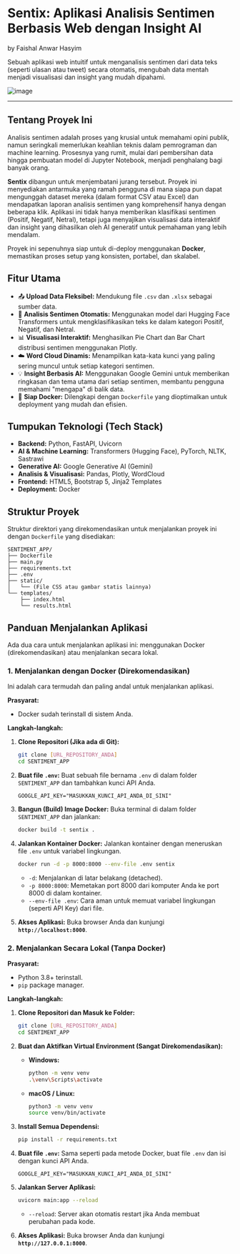 # Sentix: Aplikasi Analisis Sentimen Berbasis Web dengan Insight AI
by Faishal Anwar Hasyim

Sebuah aplikasi web intuitif untuk menganalisis sentimen dari data teks (seperti ulasan atau tweet) secara otomatis, mengubah data mentah menjadi visualisasi dan insight yang mudah dipahami.

![image](https://github.com/user-attachments/assets/2dc07f7d-1fe4-4e42-a563-ac1f32aaaad2)


---

## **Tentang Proyek Ini**

Analisis sentimen adalah proses yang krusial untuk memahami opini publik, namun seringkali memerlukan keahlian teknis dalam pemrograman dan machine learning. Prosesnya yang rumit, mulai dari pembersihan data hingga pembuatan model di Jupyter Notebook, menjadi penghalang bagi banyak orang.

**Sentix** dibangun untuk menjembatani jurang tersebut. Proyek ini menyediakan antarmuka yang ramah pengguna di mana siapa pun dapat mengunggah dataset mereka (dalam format CSV atau Excel) dan mendapatkan laporan analisis sentimen yang komprehensif hanya dengan beberapa klik. Aplikasi ini tidak hanya memberikan klasifikasi sentimen (Positif, Negatif, Netral), tetapi juga menyajikan visualisasi data interaktif dan insight yang dihasilkan oleh AI generatif untuk pemahaman yang lebih mendalam.

Proyek ini sepenuhnya siap untuk di-deploy menggunakan **Docker**, memastikan proses setup yang konsisten, portabel, dan skalabel.

## **Fitur Utama**

* 📤 **Upload Data Fleksibel:** Mendukung file `.csv` dan `.xlsx` sebagai sumber data.
* 🤖 **Analisis Sentimen Otomatis:** Menggunakan model dari Hugging Face Transformers untuk mengklasifikasikan teks ke dalam kategori Positif, Negatif, dan Netral.
* 📊 **Visualisasi Interaktif:** Menghasilkan Pie Chart dan Bar Chart distribusi sentimen menggunakan Plotly.
* ☁️ **Word Cloud Dinamis:** Menampilkan kata-kata kunci yang paling sering muncul untuk setiap kategori sentimen.
* 💡 **Insight Berbasis AI:** Menggunakan Google Gemini untuk memberikan ringkasan dan tema utama dari setiap sentimen, membantu pengguna memahami "mengapa" di balik data.
* 🐳 **Siap Docker:** Dilengkapi dengan `Dockerfile` yang dioptimalkan untuk deployment yang mudah dan efisien.

## **Tumpukan Teknologi (Tech Stack)**

* **Backend:** Python, FastAPI, Uvicorn
* **AI & Machine Learning:** Transformers (Hugging Face), PyTorch, NLTK, Sastrawi
* **Generative AI:** Google Generative AI (Gemini)
* **Analisis & Visualisasi:** Pandas, Plotly, WordCloud
* **Frontend:** HTML5, Bootstrap 5, Jinja2 Templates
* **Deployment:** Docker

## **Struktur Proyek**

Struktur direktori yang direkomendasikan untuk menjalankan proyek ini dengan `Dockerfile` yang disediakan:

```
SENTIMENT_APP/
├── Dockerfile
├── main.py
├── requirements.txt
├── .env
├── static/
│   └── (File CSS atau gambar statis lainnya)
└── templates/
    ├── index.html
    └── results.html
```

## **Panduan Menjalankan Aplikasi**

Ada dua cara untuk menjalankan aplikasi ini: menggunakan Docker (direkomendasikan) atau menjalankan secara lokal.

### **1. Menjalankan dengan Docker (Direkomendasikan)**

Ini adalah cara termudah dan paling andal untuk menjalankan aplikasi.

**Prasyarat:**
* Docker sudah terinstall di sistem Anda.

**Langkah-langkah:**

1.  **Clone Repositori (Jika ada di Git):**
    ```bash
    git clone [URL_REPOSITORY_ANDA]
    cd SENTIMENT_APP
    ```

2.  **Buat file `.env`:**
    Buat sebuah file bernama `.env` di dalam folder `SENTIMENT_APP` dan tambahkan kunci API Anda.
    ```
    GOOGLE_API_KEY="MASUKKAN_KUNCI_API_ANDA_DI_SINI"
    ```

3.  **Bangun (Build) Image Docker:**
    Buka terminal di dalam folder `SENTIMENT_APP` dan jalankan:
    ```bash
    docker build -t sentix .
    ```

4.  **Jalankan Kontainer Docker:**
    Jalankan kontainer dengan meneruskan file `.env` untuk variabel lingkungan.
    ```bash
    docker run -d -p 8000:8000 --env-file .env sentix
    ```
    * `-d`: Menjalankan di latar belakang (detached).
    * `-p 8000:8000`: Memetakan port 8000 dari komputer Anda ke port 8000 di dalam kontainer.
    * `--env-file .env`: Cara aman untuk memuat variabel lingkungan (seperti API Key) dari file.

5.  **Akses Aplikasi:**
    Buka browser Anda dan kunjungi **`http://localhost:8000`**.

### **2. Menjalankan Secara Lokal (Tanpa Docker)**

**Prasyarat:**
* Python 3.8+ terinstall.
* `pip` package manager.

**Langkah-langkah:**

1.  **Clone Repositori dan Masuk ke Folder:**
    ```bash
    git clone [URL_REPOSITORY_ANDA]
    cd SENTIMENT_APP
    ```

2.  **Buat dan Aktifkan Virtual Environment (Sangat Direkomendasikan):**
    * **Windows:**
        ```bash
        python -m venv venv
        .\venv\Scripts\activate
        ```
    * **macOS / Linux:**
        ```bash
        python3 -m venv venv
        source venv/bin/activate
        ```

3.  **Install Semua Dependensi:**
    ```bash
    pip install -r requirements.txt
    ```

4.  **Buat file `.env`:**
    Sama seperti pada metode Docker, buat file `.env` dan isi dengan kunci API Anda.
    ```
    GOOGLE_API_KEY="MASUKKAN_KUNCI_API_ANDA_DI_SINI"
    ```

5.  **Jalankan Server Aplikasi:**
    ```bash
    uvicorn main:app --reload
    ```
    * `--reload`: Server akan otomatis restart jika Anda membuat perubahan pada kode.

6.  **Akses Aplikasi:**
    Buka browser Anda dan kunjungi **`http://127.0.0.1:8000`**.
